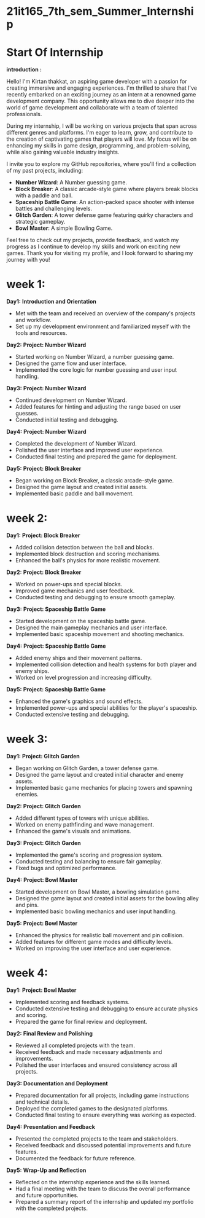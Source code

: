 # 21it165_7th_sem_Summer_Internship

# Start Of Internship
**introduction :** 

Hello! I'm Kirtan thakkat, an aspiring game developer with a passion for creating immersive and engaging experiences. I'm thrilled to share that I've recently embarked on an exciting journey as an intern at a renowned game development company. This opportunity allows me to dive deeper into the world of game development and collaborate with a team of talented professionals.

During my internship, I will be working on various projects that span across different genres and platforms. I'm eager to learn, grow, and contribute to the creation of captivating games that players will love. My focus will be on enhancing my skills in game design, programming, and problem-solving, while also gaining valuable industry insights.

I invite you to explore my GitHub repositories, where you'll find a collection of my past projects, including:
- **Number Wizard**: A Number guessing game.
- **Block Breaker**: A classic arcade-style game where players break blocks with a paddle and ball.
- **Spaceship Battle Game**: An action-packed space shooter with intense battles and challenging levels.
- **Glitch Garden**: A tower defense game featuring quirky characters and strategic gameplay.
- **Bowl Master**: A simple Bowling Game.

Feel free to check out my projects, provide feedback, and watch my progress as I continue to develop my skills and work on exciting new games. Thank you for visiting my profile, and I look forward to sharing my journey with you!

# week 1: 

**Day1:**
**Introduction and Orientation**
- Met with the team and received an overview of the company's projects and workflow.
- Set up my development environment and familiarized myself with the tools and resources.

**Day2:**
**Project: Number Wizard**
- Started working on Number Wizard, a number guessing game.
- Designed the game flow and user interface.
- Implemented the core logic for number guessing and user input handling.

**Day3:**
**Project: Number Wizard**
- Continued development on Number Wizard.
- Added features for hinting and adjusting the range based on user guesses.
- Conducted initial testing and debugging.

**Day4:**
**Project: Number Wizard**
- Completed the development of Number Wizard.
- Polished the user interface and improved user experience.
- Conducted final testing and prepared the game for deployment.

**Day5:**
**Project: Block Breaker**
- Began working on Block Breaker, a classic arcade-style game.
- Designed the game layout and created initial assets.
- Implemented basic paddle and ball movement.

# week 2: 

**Day1:**
**Project: Block Breaker**
- Added collision detection between the ball and blocks.
- Implemented block destruction and scoring mechanisms.
- Enhanced the ball's physics for more realistic movement.

**Day2:**
**Project: Block Breaker**
- Worked on power-ups and special blocks.
- Improved game mechanics and user feedback.
- Conducted testing and debugging to ensure smooth gameplay.

**Day3:**
**Project: Spaceship Battle Game**
- Started development on the spaceship battle game.
- Designed the main gameplay mechanics and user interface.
- Implemented basic spaceship movement and shooting mechanics.

**Day4:**
**Project: Spaceship Battle Game**
- Added enemy ships and their movement patterns.
- Implemented collision detection and health systems for both player and enemy ships.
- Worked on level progression and increasing difficulty.

**Day5:**
**Project: Spaceship Battle Game**
- Enhanced the game's graphics and sound effects.
- Implemented power-ups and special abilities for the player's spaceship.
- Conducted extensive testing and debugging.

# week 3: 

**Day1:**
**Project: Glitch Garden**
- Began working on Glitch Garden, a tower defense game.
- Designed the game layout and created initial character and enemy assets.
- Implemented basic game mechanics for placing towers and spawning enemies.

**Day2:**
**Project: Glitch Garden**
- Added different types of towers with unique abilities.
- Worked on enemy pathfinding and wave management.
- Enhanced the game's visuals and animations.

**Day3:**
**Project: Glitch Garden**
- Implemented the game's scoring and progression system.
- Conducted testing and balancing to ensure fair gameplay.
- Fixed bugs and optimized performance. 

**Day4:**
**Project: Bowl Master**
- Started development on Bowl Master, a bowling simulation game.
- Designed the game layout and created initial assets for the bowling alley and pins.
- Implemented basic bowling mechanics and user input handling.

**Day5:**
**Project: Bowl Master**
- Enhanced the physics for realistic ball movement and pin collision.
- Added features for different game modes and difficulty levels.
- Worked on improving the user interface and user experience.

# week 4: 

**Day1:**
**Project: Bowl Master**
- Implemented scoring and feedback systems.
- Conducted extensive testing and debugging to ensure accurate physics and scoring.
- Prepared the game for final review and deployment.

**Day2:**
**Final Review and Polishing**
- Reviewed all completed projects with the team.
- Received feedback and made necessary adjustments and improvements.
- Polished the user interfaces and ensured consistency across all projects.

**Day3:**
**Documentation and Deployment**
- Prepared documentation for all projects, including game instructions and technical details.
- Deployed the completed games to the designated platforms.
- Conducted final testing to ensure everything was working as expected.

**Day4:**
**Presentation and Feedback**
- Presented the completed projects to the team and stakeholders.
- Received feedback and discussed potential improvements and future features.
- Documented the feedback for future reference.

**Day5:**
**Wrap-Up and Reflection**
- Reflected on the internship experience and the skills learned.
- Had a final meeting with the team to discuss the overall performance and future opportunities.
- Prepared a summary report of the internship and updated my portfolio with the completed projects.


